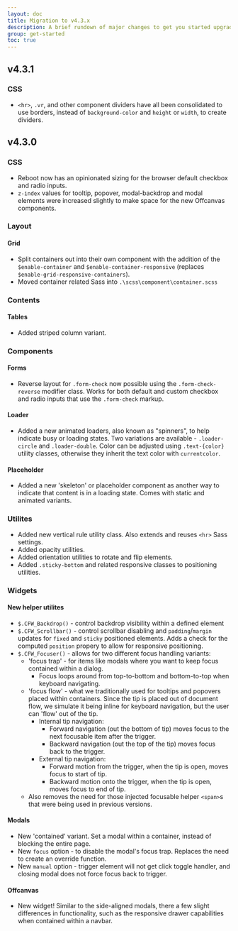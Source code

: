 ```yaml
---
layout: doc
title: Migration to v4.3.x
description: A brief rundown of major changes to get you started upgrading.
group: get-started
toc: true
---
```


## v4.3.1

### CSS
- `<hr>`, `.vr`, and other component dividers have all been consolidated to use borders, instead of `background-color` and `height` or `width`, to create dividers.

## v4.3.0

### CSS
- Reboot now has an opinionated sizing for the browser default checkbox and radio inputs.
- `z-index` values for tooltip, popover, modal-backdrop and modal elements were increased slightly to make space for the new Offcanvas components.

### Layout

#### Grid
- Split containers out into their own component with the addition of the `$enable-container` and `$enable-container-responsive` (replaces `$enable-grid-responsive-containers`).
- Moved container related Sass into `.\scss\component\container.scss`

### Contents

#### Tables
- Added striped column variant.

### Components

#### Forms
- Reverse layout for `.form-check` now possible using the `.form-check-reverse` modifier class.  Works for both default and custom checkbox and radio inputs that use the `.form-check` markup.

#### Loader
- Added a new animated loaders, also known as "spinners", to help indicate busy or loading states. Two variations are available - `.loader-circle` and `.loader-double`. Color can be adjusted using `.text-{color}` utility classes, otherwise they inherit the text color with `currentcolor`.

#### Placeholder
- Added a new 'skeleton' or placeholder component as another way to indicate that content is in a loading state.  Comes with static and animated variants.

### Utilites
- Added new vertical rule utility class. Also extends and reuses `<hr>` Sass settings.
- Added opacity utilities.
- Added orientation utilities to rotate and flip elements.
- Added `.sticky-bottom` and related responsive classes to positioning utilities.

### Widgets

#### New helper utilites
- `$.CFW_Backdrop()` - control backdrop visibility within a defined element
- `$.CFW_Scrollbar()` - control scrollbar disabling and `padding`/`margin` updates for `fixed` and `sticky` positioned elements.  Adds a check for the computed `position` propery to allow for responsive positioning.
- `$.CFW_Focuser()` - allows for two different focus handling variants:
  - 'focus trap' - for items like modals where you want to keep focus contained within a dialog.
    - Focus loops around from top-to-bottom and bottom-to-top when keyboard navigating.
  - 'focus flow' - what we traditionally used for tooltips and popovers placed within containers. Since the tip is placed out of document flow, we simulate it being inline for keyboard navigation, but the user can 'flow' out of the tip.
    - Internal tip navigation:
      - Forward navigation (out the bottom of tip) moves focus to the next focusable item after the trigger.
      - Backward navigation (out the top of the tip) moves focus back to the trigger.
    - External tip navigation:
      - Forward motion from the trigger, when the tip is open, moves focus to start of tip.
      - Backward motion onto the trigger, when the tip is open, moves focus to end of tip.
  - Also removes the need for those injected focusable helper `<span>`s that were being used in previous versions.

#### Modals
- New 'contained' variant.  Set a modal within a container, instead of blocking the entire page.
- New `focus` option - to disable the modal's focus trap.  Replaces the need to create an override function.
- New `manual` option - trigger element will not get click toggle handler, and closing modal does not force focus back to trigger.

#### Offcanvas
- New widget!  Similar to the side-aligned modals, there a few slight differences in functionality, such as the responsive drawer capabilities when contained within a navbar.